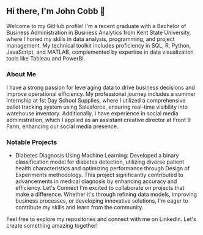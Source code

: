 ## Hi there, I'm John Cobb 👋
Welcome to my GitHub profile! I'm a recent graduate with a Bachelor of Business Administration in Business Analytics from Kent State University, where I honed my skills in data analysis, programming, and project management. My technical toolkit includes proficiency in SQL, R, Python, JavaScript, and MATLAB, complemented by expertise in data visualization tools like Tableau and PowerBI.

### About Me
I have a strong passion for leveraging data to drive business decisions and improve operational efficiency. My professional journey includes a summer internship at 1st Day School Supplies, where I utilized a comprehensive pallet tracking system using Salesforce, ensuring real-time visibility into warehouse inventory. Additionally, I have experience in social media administration, which I applied as an assistant creative director at Front 9 Farm, enhancing our social media presence.

### Notable Projects
- Diabetes Diagnosis Using Machine Learning: Developed a binary classification model for diabetes detection, utilizing diverse patient health characteristics and optimizing performance through Design of Experiments methodology. This project significantly contributed to advancements in medical diagnosis by enhancing accuracy and efficiency.
Let's Connect
I'm excited to collaborate on projects that make a difference. Whether it's through refining data models, improving business processes, or developing innovative solutions, I'm eager to contribute my skills and learn from the community.

Feel free to explore my repositories and connect with me on LinkedIn. Let's create something amazing together!
